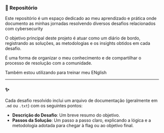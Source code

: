 ### 📖 Repositório

Este repositório é um espaço dedicado ao meu aprendizado e prática onde documento as minhas jornadas resolvendo diversos desafios relacionados com cybersecurity

O objetivo principal deste projeto é atuar como um diário de bordo, registrando as soluções, as metodologias e os insights obtidos em cada desafio. 

É uma forma de organizar o meu conhecimento e de compartilhar o processo de resolução com a comunidade.

Também estou utilizando para treinar meu ENglish

---

### ✨ 

Cada desafio resolvido inclui um arquivo de documentação (geralmente em `.md` ou `.txt`) com os seguintes pontos:

* **Descrição do Desafio**: Um breve resumo do objetivo.
* **Passos da Solução**: Um passo a passo claro, explicando a lógica e a metodologia adotada para chegar à flag ou ao objetivo final.



